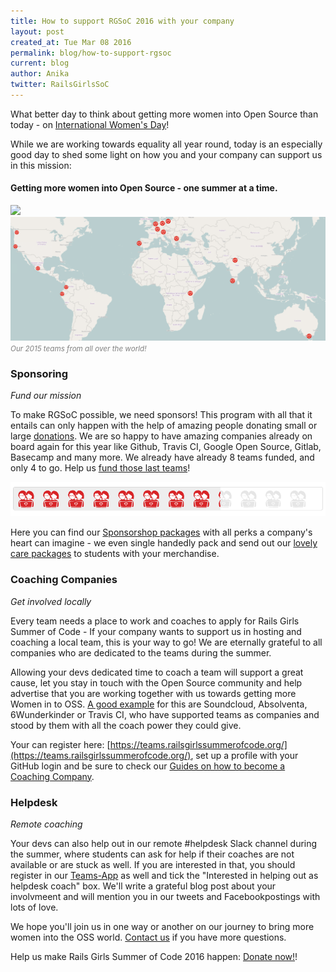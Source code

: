 ```yaml
---
title: How to support RGSoC 2016 with your company
layout: post
created_at: Tue Mar 08 2016
permalink: blog/how-to-support-rgsoc
current: blog
author: Anika
twitter: RailsGirlsSoC
---
```



What better day to think about getting more women into Open Source than today - on [International Women's Day](http://www.libertyclick.org/wp-content/uploads/A-Womans-Place-is-in-the-Revolution.jpg)! 

While we are working towards equality all year round, today is an especially good day to shed some light on how you and your company can support us in this mission: 

#### Getting more women into Open Source - one summer at a time.


![](/img/blog/2015/all-teams.jpg)
![](/img/blog/2015/2015-teams-map.png)
<font color="grey"><small><i>Our 2015 teams from all over the world!</i></small></font>

### Sponsoring  
*Fund our mission* 


To make RGSoC possible, we need sponsors! This program with all that it entails can only happen with the help of amazing people donating small or large [donations](http://railsgirlssummerofcode.org/campaign). We are so happy to have amazing companies already on board again for this year like Github, Travis CI, Google Open Source, Gitlab, Basecamp and many more. We already have already 8 teams funded, and only 4 to go. Help us [fund those last teams](http://railsgirlssummerofcode.org/campaign)! 

<a href="http://railsgirlssummerofcode.org/campaign"><img src="/img/blog/2016/progress_8_march.png"></a>

Here you can find our [Sponsorshop packages](http://railsgirlssummerofcode.org/sponsors/packages) with all perks a company's heart can imagine - we even single handedly pack and send out our [lovely care packages](http://railsgirlssummerofcode.org/blog/2015-09-30-swag-packing) to students with your merchandise. 


### Coaching Companies 
*Get involved locally*  

Every team needs a place to work and coaches to apply for Rails Girls Summer of Code - If your company wants to support us in hosting and coaching a local team, this is your way to go! We are eternally grateful to all companies who are dedicated to the teams during the summer. 

Allowing your devs dedicated time to coach a team will support a great cause, let you stay in touch with the Open Source community and help advertise that you are working together with us towards getting more Women in to OSS. [A good example](http://railsgirlssummerofcode.org/guide/coaching-company/#q1) for this are Soundcloud, Absolventa, 6Wunderkinder or Travis CI, who have supported teams as companies and stood by them with all the coach power they could give.

Your can register here: [https://teams.railsgirlssummerofcode.org/](https://teams.railsgirlssummerofcode.org/), set up a profile with your GitHub login and be sure to check our [Guides on how to become a Coaching Company](http://railsgirlssummerofcode.org/guide/coaching-company/).

### Helpdesk
*Remote coaching*

Your devs can also help out in our remote #helpdesk Slack channel during the summer, where students can ask for help if their coaches are not available or are stuck as well. If you are interested in that, you should register in our [Teams-App](https://teams.railsgirlssummerofcode.org/) as well and tick the "Interested in helping out as helpdesk coach" box. We'll write a grateful blog post about your involvmeent and will mention you in our tweets and Facebookpostings with lots of love.  


We hope you'll join us in one way or another on our journey to bring more women into the OSS world. [Contact us](mailto:summer-of-code@railsgirls.com) if you have more questions.

Help us make Rails Girls Summer of Code 2016 happen: [Donate now!](http://railsgirlssummerofcode.org/campaign)!


